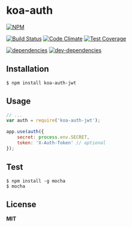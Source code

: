 # koa-auth
[![NPM](https://nodei.co/npm/koa-auth-jwt.png?downloads=true&downloadRank=true&stars=true)](https://nodei.co/npm/koa-auth-jwt/)
  
[![Build Status](https://travis-ci.org/marc1404/koa-auth.svg)](https://travis-ci.org/marc1404/koa-auth)
[![Code Climate](https://codeclimate.com/github/marc1404/koa-auth/badges/gpa.svg)](https://codeclimate.com/github/marc1404/koa-auth)
[![Test Coverage](https://codeclimate.com/github/marc1404/koa-auth/badges/coverage.svg)](https://codeclimate.com/github/marc1404/koa-auth/coverage)
  
[![dependencies](https://david-dm.org/marc1404/koa-auth.svg)](https://david-dm.org/marc1404/koa-auth)
[![dev-dependencies](https://david-dm.org/marc1404/koa-auth/dev-status.svg)](https://david-dm.org/marc1404/koa-auth#info=devDependencies)
  
## Installation
```
$ npm install koa-auth-jwt
```
  
## Usage
```javascript
// ...  
var auth = require('koa-auth-jwt');
  
app.use(auth({
	secret: process.env.SECRET,
	token: 'X-Auth-Token' // optional
});
```
  
## Test
```
$ npm install -g mocha  
$ mocha
```
  
## License
**MIT**
